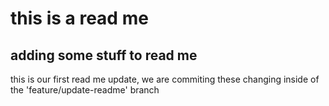# this is a read me

## adding some stuff to read me
this is our first read me update, we are commiting these changing inside of the 'feature/update-readme' branch